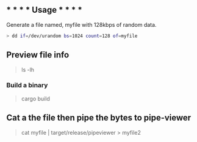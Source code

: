 ## * * * * Usage * * * *
Generate a file named, myfile with 128kbps of random data.

```bash
> dd if=/dev/urandom bs=1024 count=128 of=myfile
```


## Preview file info
> ls -lh

### Build a binary
> cargo build

## Cat a the file then pipe the bytes to pipe-viewer
> cat myfile | target/release/pipeviewer > myfile2